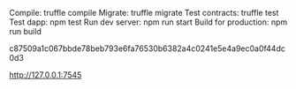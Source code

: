   Compile:              truffle compile
  Migrate:              truffle migrate
  Test contracts:       truffle test
  Test dapp:            npm test
  Run dev server:       npm run start
  Build for production: npm run build



c87509a1c067bbde78beb793e6fa76530b6382a4c0241e5e4a9ec0a0f44dc0d3

http://127.0.0.1:7545


